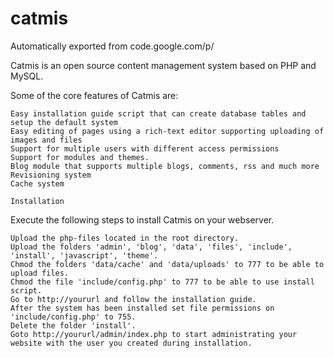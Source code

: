 # catmis
Automatically exported from code.google.com/p/

Catmis is an open source content management system based on PHP and MySQL.

Some of the core features of Catmis are:

    Easy installation guide script that can create database tables and setup the default system
    Easy editing of pages using a rich-text editor supporting uploading of images and files
    Support for multiple users with different access permissions
    Support for modules and themes.
    Blog module that supports multiple blogs, comments, rss and much more
    Revisioning system
    Cache system 
    
    Installation

Execute the following steps to install Catmis on your webserver.

    Upload the php-files located in the root directory.
    Upload the folders 'admin', 'blog', 'data', 'files', 'include', 'install', 'javascript', 'theme'.
    Chmod the folders 'data/cache' and 'data/uploads' to 777 to be able to upload files.
    Chmod the file 'include/config.php' to 777 to be able to use install script.
    Go to http://yoururl and follow the installation guide.
    After the system has been installed set file permissions on 'include/config.php' to 755.
    Delete the folder 'install'.
    Goto http://yoururl/admin/index.php to start administrating your website with the user you created during installation. 
